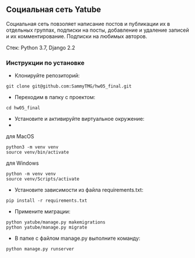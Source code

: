 ## Социальная сеть Yatube

Социальная сеть повзоляет написание постов и публикации их в отдельных группах, подписки на посты, добавление и удаление записей и их комментирование. Подписки на любимых авторов.

Стек: Python 3.7, Django 2.2

### Инструкции по установке

- Клонируйте репозиторий:
```
git clone git@github.com:SammyTMG/hw05_final.git
```

- Переходим в папку с проектом:
```
cd hw05_final
```
- Установите и активируйте виртуальное окружение:
- 
для MacOS
```
python3 -m venv venv
source venv/bin/activate
```
для Windows
```
python -m venv venv
source venv/Scripts/activate
```
- Установите зависимости из файла requirements.txt:
```
pip install -r requirements.txt
```
- Примените миграции:
```
python yatube/manage.py makemigrations
python yatube/manage.py migrate
```
- В папке с файлом manage.py выполните команду:
```
python manage.py runserver
```
